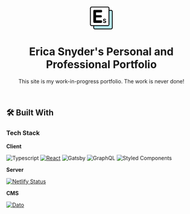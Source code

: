 <p align='center'>
  <a href='https://www.gatsbyjs.com/?utm_source=starter&utm_medium=readme&utm_campaign=minimal-starter-ts'>
    <img alt='Logo' src='static/images/esLogo.svg' width='60' />
  </a>
</p>
<h1 align='center'>
  Erica Snyder's Personal and Professional Portfolio
</h1>

<p align='center'>This site is my work-in-progress portfolio. The work is never done!</p>

<br />

## 🛠 Built With <a name="built-with"></a>

### Tech Stack <a name="tech-stack"></a>

**Client**

![Typescript][typescript-url]
[![React][React.js]][React-url]
![Gatsby][Gatsby-url]
![GraphQL][GraphQL-url]
![Styled Components][Styled-Components-url]

**Server**

[![Netlify Status](https://api.netlify.com/api/v1/badges/72eae553-3fbc-4291-8468-8f5c599d3688/deploy-status)](https://app.netlify.com/sites/ericaleesnyder/deploys)

**CMS**

[![Dato][Dato-badge]][Dato-badge]

<!-- MARKDOWN LINKS & IMAGES -->
<!-- https://www.markdownguide.org/basic-syntax/#reference-style-links -->
<!-- https://shields.io/docs/logos -->

[React.js]: https://img.shields.io/badge/React-20232A?style=for-the-badge&logo=react&logoColor=61DAFB
[React-url]: https://reactjs.org/
[Bootstrap.com]: https://img.shields.io/badge/Bootstrap-563D7C?style=for-the-badge&logo=bootstrap&logoColor=white
[Bootstrap-url]: https://getbootstrap.com
[Netlify-url]: https://img.shields.io/badge/netlify-%23000000.svg?style=for-the-badge&logo=netlify&logoColor=#00C7B7
[Gatsby-url]: https://img.shields.io/badge/Gatsby-%23663399.svg?style=for-the-badge&logo=gatsby&logoColor=white
[MUI-url]: https://img.shields.io/badge/MUI-%230081CB.svg?style=for-the-badge&logo=mui&logoColor=white
[Styled-Components-url]: https://img.shields.io/badge/styled--components-DB7093?style=for-the-badge&logo=styled-components&logoColor=white
[GraphQL-url]: https://img.shields.io/badge/-GraphQL-E10098?style=for-the-badge&logo=graphql&logoColor=white
[Dato-url]: https://www.datocms.com/
[Dato-badge]: https://a11ybadges.com/badge?logo=datocms
[typescript-url]: https://img.shields.io/badge/typescript-%23007ACC.svg?style=for-the-badge&logo=typescript&logoColor=white

